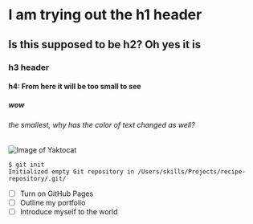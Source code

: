 # I am trying out the h1 header 
## Is this supposed to be h2? Oh yes it is
### h3 header
#### h4: From here it will be too small to see
##### wow
###### the smallest, why has the color of text changed as well?

![Image of Yaktocat](https://octodex.github.com/images/yaktocat.png)

```
$ git init
Initialized empty Git repository in /Users/skills/Projects/recipe-repository/.git/
```

- [ ] Turn on GitHub Pages
- [ ] Outline my portfolio
- [ ] Introduce myself to the world
